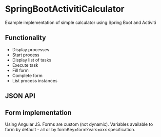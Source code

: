 # SpringBootActivitiCalculator
Example implementation of simple calculator using Spring Boot and Activiti

## Functionality

  * Display processes
  * Start process
  * Display list of tasks
  * Execute task
  * Fill form
  * Complete form
  * List process instances

## JSON API

## Form implementation

Using Angular JS.
Forms are custom (not dynamic). Variables available to form by default - all or 
by formKey=form?vars=xxx specification.


